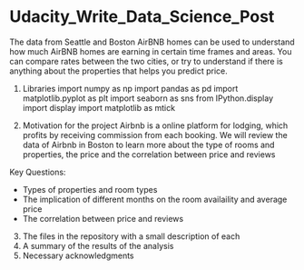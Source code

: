 # Udacity_Write_Data_Science_Post
The data from Seattle and Boston AirBNB homes can be used to understand how much AirBNB homes are earning in certain time frames and areas. You can compare rates between the two cities, or try to understand if there is anything about the properties that helps you predict price.

1. Libraries
  import numpy as np
  import pandas as pd
  import matplotlib.pyplot as plt
  import seaborn as sns
  from IPython.display import display
  import matplotlib as mtick

2. Motivation for the project
Airbnb is a online platform for lodging, which profits by receiving commission from each booking. We will review the data of Airbnb in Boston to learn more about the type of rooms and properties, the price and the correlation between price and reviews

Key Questions:
- Types of properties and room types
- The implication of different months on the room availaility and average price
- The correlation between price and reviews

3. The files in the repository with a small description of each
4. A summary of the results of the analysis
5. Necessary acknowledgments
